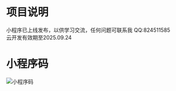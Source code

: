# 项目说明
小程序已上线发布，以供学习交流，任何问题可联系我 QQ:824511585  
云开发有效期至2025.09.24
# 小程序码
![小程序码](/resource/img/logo.jpg "Miniprogram QRCode")
